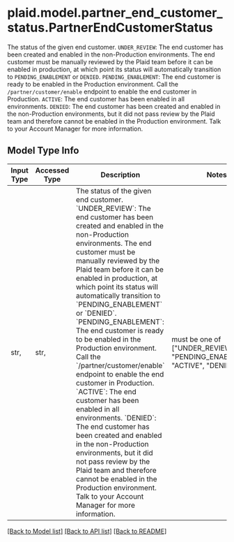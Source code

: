 # plaid.model.partner_end_customer_status.PartnerEndCustomerStatus

The status of the given end customer.  `UNDER_REVIEW`: The end customer has been created and enabled in the non-Production environments. The end customer must be manually reviewed by the Plaid team before it can be enabled in production, at which point its status will automatically transition to `PENDING_ENABLEMENT` or `DENIED`.  `PENDING_ENABLEMENT`: The end customer is ready to be enabled in the Production environment. Call the `/partner/customer/enable` endpoint to enable the end customer in Production.  `ACTIVE`: The end customer has been enabled in all environments.  `DENIED`: The end customer has been created and enabled in the non-Production environments, but it did not pass review by the Plaid team and therefore cannot be enabled in the Production environment. Talk to your Account Manager for more information.

## Model Type Info
Input Type | Accessed Type | Description | Notes
------------ | ------------- | ------------- | -------------
str,  | str,  | The status of the given end customer.  &#x60;UNDER_REVIEW&#x60;: The end customer has been created and enabled in the non-Production environments. The end customer must be manually reviewed by the Plaid team before it can be enabled in production, at which point its status will automatically transition to &#x60;PENDING_ENABLEMENT&#x60; or &#x60;DENIED&#x60;.  &#x60;PENDING_ENABLEMENT&#x60;: The end customer is ready to be enabled in the Production environment. Call the &#x60;/partner/customer/enable&#x60; endpoint to enable the end customer in Production.  &#x60;ACTIVE&#x60;: The end customer has been enabled in all environments.  &#x60;DENIED&#x60;: The end customer has been created and enabled in the non-Production environments, but it did not pass review by the Plaid team and therefore cannot be enabled in the Production environment. Talk to your Account Manager for more information. | must be one of ["UNDER_REVIEW", "PENDING_ENABLEMENT", "ACTIVE", "DENIED", ] 

[[Back to Model list]](../../README.md#documentation-for-models) [[Back to API list]](../../README.md#documentation-for-api-endpoints) [[Back to README]](../../README.md)

